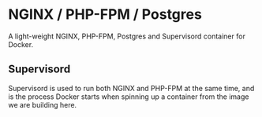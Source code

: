 # NGINX / PHP-FPM / Postgres

A light-weight NGINX, PHP-FPM, Postgres and Supervisord container for Docker.

## Supervisord

Supervisord is used to run both NGINX and PHP-FPM at the same time, and is the process Docker starts when spinning up a container from the image we are building here.
